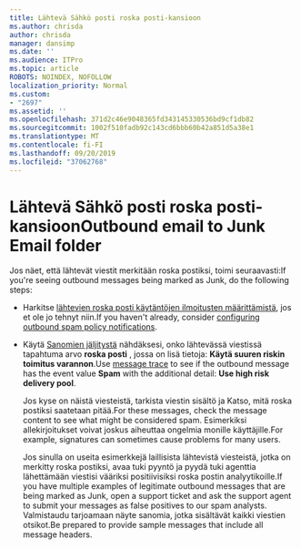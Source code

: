 ```yaml
---
title: Lähtevä Sähkö posti roska posti-kansioon
ms.author: chrisda
author: chrisda
manager: dansimp
ms.date: ''
ms.audience: ITPro
ms.topic: article
ROBOTS: NOINDEX, NOFOLLOW
localization_priority: Normal
ms.custom:
- "2697"
ms.assetid: ''
ms.openlocfilehash: 371d2c46e9048365fd343145330536bd9cf1db82
ms.sourcegitcommit: 1002f510fadb92c143cd6bbb60b42a851d5a38e1
ms.translationtype: MT
ms.contentlocale: fi-FI
ms.lasthandoff: 09/20/2019
ms.locfileid: "37062768"
---
```

# <a name="outbound-email-to-junk-email-folder"></a><span data-ttu-id="905ea-102">Lähtevä Sähkö posti roska posti-kansioon</span><span class="sxs-lookup"><span data-stu-id="905ea-102">Outbound email to Junk Email folder</span></span>

<span data-ttu-id="905ea-103">Jos näet, että lähtevät viestit merkitään roska postiksi, toimi seuraavasti:</span><span class="sxs-lookup"><span data-stu-id="905ea-103">If you're seeing outbound messages being marked as Junk, do the following steps:</span></span>

- <span data-ttu-id="905ea-104">Harkitse [lähtevien roska posti käytäntöjen ilmoitusten määrittämistä](https://docs.microsoft.com/office365/securitycompliance/configure-the-outbound-spam-policy), jos et ole jo tehnyt niin.</span><span class="sxs-lookup"><span data-stu-id="905ea-104">If you haven't already, consider [configuring outbound spam policy notifications](https://docs.microsoft.com/office365/securitycompliance/configure-the-outbound-spam-policy).</span></span>

- <span data-ttu-id="905ea-105">Käytä [Sanomien jäljitystä](https://docs.microsoft.com/office365/securitycompliance/message-trace-scc) nähdäksesi, onko lähtevässä viestissä tapahtuma arvo **roska posti** , jossa on lisä tietoja: **Käytä suuren riskin toimitus varannon**.</span><span class="sxs-lookup"><span data-stu-id="905ea-105">Use [message trace](https://docs.microsoft.com/office365/securitycompliance/message-trace-scc) to see if the outbound message has the event value **Spam** with the additional detail: **Use high risk delivery pool**.</span></span>

  <span data-ttu-id="905ea-106">Jos kyse on näistä viesteistä, tarkista viestin sisältö ja Katso, mitä roska postiksi saatetaan pitää.</span><span class="sxs-lookup"><span data-stu-id="905ea-106">For these messages, check the message content to see what might be considered spam.</span></span> <span data-ttu-id="905ea-107">Esimerkiksi allekirjoitukset voivat joskus aiheuttaa ongelmia monille käyttäjille.</span><span class="sxs-lookup"><span data-stu-id="905ea-107">For example, signatures can sometimes cause problems for many users.</span></span>

  <span data-ttu-id="905ea-108">Jos sinulla on useita esimerkkejä laillisista lähtevistä viesteistä, jotka on merkitty roska postiksi, avaa tuki pyyntö ja pyydä tuki agenttia lähettämään viestisi vääriksi positiivisiksi roska postin analyytikoille.</span><span class="sxs-lookup"><span data-stu-id="905ea-108">If you have multiple examples of legitimate outbound messages that are being marked as Junk, open a support ticket and ask the support agent to submit your messages as false positives to our spam analysts.</span></span> <span data-ttu-id="905ea-109">Valmistaudu tarjoamaan näyte sanomia, jotka sisältävät kaikki viestien otsikot.</span><span class="sxs-lookup"><span data-stu-id="905ea-109">Be prepared to provide sample messages that include all message headers.</span></span>
